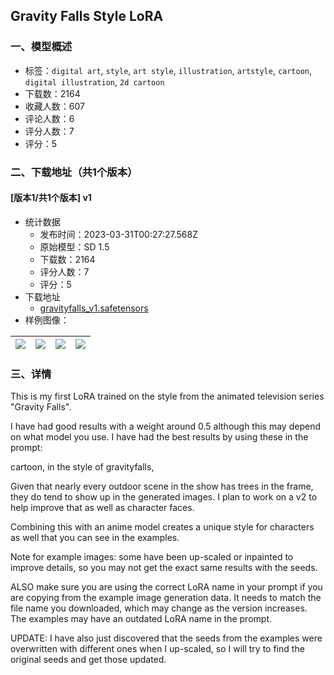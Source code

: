 ## Gravity Falls Style LoRA
### 一、模型概述

- 标签：`digital art`, `style`, `art style`, `illustration`, `artstyle`, `cartoon`, `digital illustration`, `2d cartoon`
- 下载数：2164
- 收藏人数：607
- 评论人数：6
- 评分人数：7
- 评分：5

### 二、下载地址（共1个版本）

#### [版本1/共1个版本] v1

- 统计数据
  - 发布时间：2023-03-31T00:27:27.568Z
  - 原始模型：SD 1.5
  - 下载数：2164
  - 评分人数：7
  - 评分：5
- 下载地址
  - [gravityfalls_v1.safetensors](https://civitai.com/api/download/models/32081)
- 样例图像：

| <img src="https://image.civitai.com/xG1nkqKTMzGDvpLrqFT7WA/fbfb30ed-9082-4c8a-7549-48fc0e1ef900/width=450/365087.jpeg" /> | <img src="https://image.civitai.com/xG1nkqKTMzGDvpLrqFT7WA/5e88066d-b30a-498d-717c-949db9dcd500/width=450/365105.jpeg" /> | <img src="https://image.civitai.com/xG1nkqKTMzGDvpLrqFT7WA/f5b3acb8-920f-427d-4ea8-f48f6c652700/width=450/365104.jpeg" /> | <img src="https://image.civitai.com/xG1nkqKTMzGDvpLrqFT7WA/2c7554b6-47e8-4ff5-51e8-79a551552a00/width=450/365103.jpeg" /> |
| ---- | ---- | ---- | ---- |


### 三、详情
<p>This is my first LoRA trained on the style from the animated television series "Gravity Falls".</p><p>I have had good results with a weight around 0.5 although this may depend on what model you use. I have had the best results by using these in the prompt:</p><p>cartoon, in the style of gravityfalls,</p><p>Given that nearly every outdoor scene in the show has trees in the frame, they do tend to show up in the generated images. I plan to work on a v2 to help improve that as well as character faces.</p><p>Combining this with an anime model creates a unique style for characters as well that you can see in the examples.</p><p>Note for example images: some have been up-scaled or inpainted to improve details, so you may not get the exact same results with the seeds. </p><p>ALSO make sure you are using the correct LoRA name in your prompt if you are copying from the example image generation data. It needs to match the file name you downloaded, which may change as the version increases. The examples may have an outdated LoRA name in the prompt.</p><p>UPDATE: I have also just discovered that the seeds from the examples were overwritten with different ones when I up-scaled, so I will try to find the original seeds and get those updated.</p><p></p>